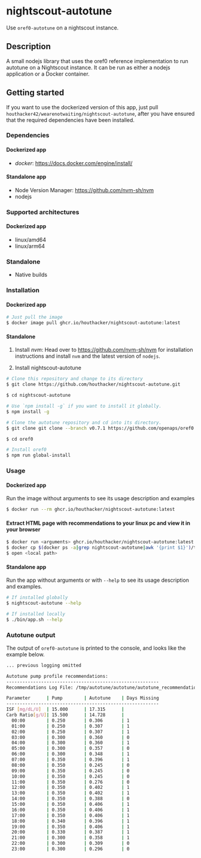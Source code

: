 # nightscout-autotune
Use `oref0-autotune` on a nightscout instance.

## Description
A small nodejs library that uses the oref0 reference implementation to run autotune on a Nightscout instance.
It can be run as either a nodejs application or a Docker container.

## Getting started
If you want to use the dockerized version of this app, just pull `houthacker42/wearenotwaiting/nightscout-autotune`, after you have ensured that the required dependencies have been installed.

### Dependencies
#### Dockerized app
  * *docker*: https://docs.docker.com/engine/install/

#### Standalone app
  * Node Version Manager: https://github.com/nvm-sh/nvm
  * nodejs

### Supported architectures
#### Dockerized app
  * linux/amd64
  * linux/arm64

### Standalone
  * Native builds

### Installation
#### Dockerized app
```bash
# Just pull the image
$ docker image pull ghcr.io/houthacker/nightscout-autotune:latest
```

#### Standalone
  1. Install *nvm*: Head over to https://github.com/nvm-sh/nvm for installation instructions and install `nvm` and the latest version of `nodejs`. 
  
  2. Install nightscout-autotune
  ```bash
  # Clone this repository and change to its directory
  $ git clone https://github.com/houthacker/nightscout-autotune.git

  $ cd nightscout-autotune

  # Use `npm install -g` if you want to install it globally.
  $ npm install -g

  # Clone the autotune repository and cd into its directory.
  $ git clone git clone --branch v0.7.1 https://github.com/openaps/oref0.git

  $ cd oref0

  # Install oref0
  $ npm run global-install

  ```

### Usage
#### Dockerized app
Run the image without arguments to see its usage description and examples
```bash
$ docker run --rm ghcr.io/houthacker/nightscout-autotune:latest
```

#### Extract HTML page with recommendations to your linux pc and view it in your browser
```bash
$ docker run <arguments> ghcr.io/houthacker/nightscout-autotune:latest
$ docker cp $(docker ps -a|grep nightscout-autotune|awk '{print $1}')/tmp/autotune/autotune/autotune_recommendations.html <local path>
$ open <local path>
```

#### Standalone app
Run the app without arguments or with `--help` to see its usage description and examples.
```bash
# If installed globally
$ nightscout-autotune --help

# If installed locally
$ ./bin/app.sh --help
```

### Autotune output
The output of `oref0-autotune` is printed to the console, and looks like the example below.
```bash
... previous logging omitted

Autotune pump profile recommendations:
---------------------------------------------------------
Recommendations Log File: /tmp/autotune/autotune/autotune_recommendations.log

Parameter      | Pump        | Autotune    | Days Missing
---------------------------------------------------------
ISF [mg/dL/U]  | 15.000      | 17.315      |
Carb Ratio[g/U]| 15.500      | 14.728      |
  00:00        | 0.250       | 0.306       | 1           
  01:00        | 0.250       | 0.307       | 1           
  02:00        | 0.250       | 0.307       | 1           
  03:00        | 0.300       | 0.360       | 0           
  04:00        | 0.300       | 0.360       | 1           
  05:00        | 0.300       | 0.357       | 0           
  06:00        | 0.300       | 0.348       | 1           
  07:00        | 0.350       | 0.396       | 1           
  08:00        | 0.350       | 0.245       | 0           
  09:00        | 0.350       | 0.245       | 0           
  10:00        | 0.350       | 0.245       | 0           
  11:00        | 0.350       | 0.276       | 0           
  12:00        | 0.350       | 0.402       | 1           
  13:00        | 0.350       | 0.402       | 1           
  14:00        | 0.350       | 0.388       | 0           
  15:00        | 0.350       | 0.406       | 1           
  16:00        | 0.350       | 0.406       | 1           
  17:00        | 0.350       | 0.406       | 1           
  18:00        | 0.340       | 0.396       | 1           
  19:00        | 0.350       | 0.406       | 1           
  20:00        | 0.330       | 0.387       | 1           
  21:00        | 0.300       | 0.358       | 1           
  22:00        | 0.300       | 0.309       | 0           
  23:00        | 0.300       | 0.296       | 0 
```
